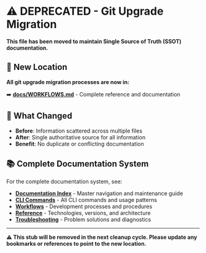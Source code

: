 # ⚠️ DEPRECATED - Git Upgrade Migration

**This file has been moved to maintain Single Source of Truth (SSOT) documentation.**

## 🎯 New Location

**All git upgrade migration processes are now in:**

➡️ **[docs/WORKFLOWS.md](./WORKFLOWS.md#template-management-workflows)** - Complete reference and documentation

## 🔄 What Changed

- **Before**: Information scattered across multiple files
- **After**: Single authoritative source for all information
- **Benefit**: No duplicate or conflicting documentation

## 📚 Complete Documentation System

For the complete documentation system, see:
- **[Documentation Index](./INDEX.md)** - Master navigation and maintenance guide
- **[CLI Commands](./CLI.md)** - All CLI commands and usage patterns
- **[Workflows](./WORKFLOWS.md)** - Development processes and procedures
- **[Reference](./REFERENCE.md)** - Technologies, versions, and architecture
- **[Troubleshooting](./TROUBLESHOOTING.md)** - Problem solutions and diagnostics

---

**⚠️ This stub will be removed in the next cleanup cycle. Please update any bookmarks or references to point to the new location.**
